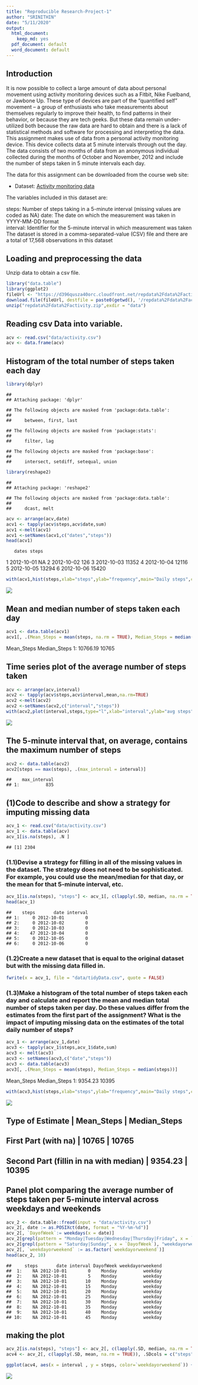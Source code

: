 ```yaml
---
title: "Reproducible Research-Project-1"
author: "SRINITHIN"
date: "5/11/2020"
output:
  html_document: 
    keep_md: yes
  pdf_document: default
  word_document: default
---
```

## Introduction
It is now possible to collect a large amount of data about personal movement using activity monitoring devices such as a Fitbit, Nike Fuelband, or Jawbone Up. These type of devices are part of the “quantified self” movement – a group of enthusiasts who take measurements about themselves regularly to improve their health, to find patterns in their behavior, or because they are tech geeks. But these data remain under-utilized both because the raw data are hard to obtain and there is a lack of statistical methods and software for processing and interpreting the data.
This assignment makes use of data from a personal activity monitoring device. This device collects data at 5 minute intervals through out the day. The data consists of two months of data from an anonymous individual collected during the months of October and November, 2012 and include the number of steps taken in 5 minute intervals each day.

The data for this assignment can be downloaded from the course web site:

* Dataset: [Activity monitoring data](https://d396qusza40orc.cloudfront.net/repdata%2Fdata%2Factivity.zip) 

The variables included in this dataset are:

steps: Number of steps taking in a 5-minute interval (missing values are coded as NA)
date: The date on which the measurement was taken in YYYY-MM-DD format  
interval: Identifier for the 5-minute interval in which measurement was taken  
The dataset is stored in a comma-separated-value (CSV) file and there are a total of 17,568 observations in this dataset

## Loading and preprocessing the data
Unzip data to obtain a csv file.

```r
library("data.table")
library(ggplot2)
fileUrl <- "https://d396qusza40orc.cloudfront.net/repdata%2Fdata%2Factivity.zip"
download.file(fileUrl, destfile = paste0(getwd(), '/repdata%2Fdata%2Factivity.zip'), method = "curl")
unzip("repdata%2Fdata%2Factivity.zip",exdir = "data")
```
## Reading csv Data into variable.

```r
acv <- read.csv("data/activity.csv")
acv <- data.frame(acv)
```
## Histogram of the total number of steps taken each day

```r
library(dplyr)
```

```
## 
## Attaching package: 'dplyr'
```

```
## The following objects are masked from 'package:data.table':
## 
##     between, first, last
```

```
## The following objects are masked from 'package:stats':
## 
##     filter, lag
```

```
## The following objects are masked from 'package:base':
## 
##     intersect, setdiff, setequal, union
```

```r
library(reshape2)
```

```
## 
## Attaching package: 'reshape2'
```

```
## The following objects are masked from 'package:data.table':
## 
##     dcast, melt
```

```r
acv <- arrange(acv,date)
acv1 <- tapply(acv$steps,acv$date,sum)
acv1 <-melt(acv1)
acv1 <-setNames(acv1,c("dates","steps"))
head(acv1)
```

       dates steps
1 2012-10-01    NA
2 2012-10-02   126
3 2012-10-03 11352
4 2012-10-04 12116
5 2012-10-05 13294
6 2012-10-06 15420

```r
with(acv1,hist(steps,xlab="steps",ylab="frequency",main="Daily steps",col="red"))
```

![](PA1_template_files/figure-html/unnamed-chunk-3-1.png)<!-- -->

## Mean and median number of steps taken each day

```r
acv1 <- data.table(acv1)
acv1[, .(Mean_Steps = mean(steps, na.rm = TRUE), Median_Steps = median(steps, na.rm = TRUE))]
```

   Mean_Steps Median_Steps
1:   10766.19        10765
## Time series plot of the average number of steps taken

```r
acv <- arrange(acv,interval)
acv2 <- tapply(acv$steps,acv$interval,mean,na.rm=TRUE)
acv2 <-melt(acv2)
acv2 <-setNames(acv2,c("interval","steps"))
with(acv2,plot(interval,steps,type="l",xlab="interval",ylab="avg steps",ylim=c(0,200),main="average daliy steps"))
```

![](PA1_template_files/figure-html/unnamed-chunk-5-1.png)<!-- -->

## The 5-minute interval that, on average, contains the maximum number of steps

```r
acv2 <- data.table(acv2)
acv2[steps == max(steps), .(max_interval = interval)]
```

```
##    max_interval
## 1:          835
```
## (1)Code to describe and show a strategy for imputing missing data

```r
acv_1 <- read.csv("data/activity.csv")
acv_1 <- data.table(acv)
acv_1[is.na(steps), .N ]
```

```
## [1] 2304
```
### (1.1)Devise a strategy for filling in all of the missing values in the dataset. The strategy does not need to be sophisticated. For example, you could use the mean/median for that day, or the mean for that 5-minute interval, etc.

```r
acv_1[is.na(steps), "steps"] <- acv_1[, c(lapply(.SD, median, na.rm = TRUE)), .SDcols = c("steps")]
head(acv_1)
```

```
##    steps       date interval
## 1:     0 2012-10-01        0
## 2:     0 2012-10-02        0
## 3:     0 2012-10-03        0
## 4:    47 2012-10-04        0
## 5:     0 2012-10-05        0
## 6:     0 2012-10-06        0
```
### (1.2)Create a new dataset that is equal to the original dataset but with the missing data filled in.

```r
fwrite(x = acv_1, file = "data/tidyData.csv", quote = FALSE)
```
### (1.3)Make a histogram of the total number of steps taken each day and calculate and report the mean and median total number of steps taken per day. Do these values differ from the estimates from the first part of the assignment? What is the impact of imputing missing data on the estimates of the total daily number of steps?

```r
acv_1 <- arrange(acv_1,date)
acv3 <- tapply(acv_1$steps,acv_1$date,sum)
acv3 <- melt(acv3)
acv3 <- setNames(acv3,c("date","steps"))
acv3 <- data.table(acv3)
acv3[, .(Mean_Steps = mean(steps), Median_Steps = median(steps))]
```

   Mean_Steps Median_Steps
1:    9354.23        10395

```r
with(acv3,hist(steps,xlab="steps",ylab="frequency",main="Daily steps",col="red"))
```

![](PA1_template_files/figure-html/unnamed-chunk-10-1.png)<!-- -->

## Type of Estimate | Mean_Steps | Median_Steps

## First Part (with na) | 10765 | 10765

## Second Part (fillin in na with median) | 9354.23 | 10395

## Panel plot comparing the average number of steps taken per 5-minute interval across weekdays and weekends

```r
acv_2 <- data.table::fread(input = "data/activity.csv")
acv_2[, date := as.POSIXct(date, format = "%Y-%m-%d")]
acv_2[, `DayofWeek`:= weekdays(x = date)]
acv_2[grepl(pattern = "Monday|Tuesday|Wednesday|Thursday|Friday", x = `DayofWeek`), "weekdayorweekend"] <- "weekday"
acv_2[grepl(pattern = "Saturday|Sunday", x = `DayofWeek`), "weekdayorweekend"] <- "weekend"
acv_2[, `weekdayorweekend` := as.factor(`weekdayorweekend`)]
head(acv_2, 10)
```

```
##     steps       date interval DayofWeek weekdayorweekend
##  1:    NA 2012-10-01        0    Monday          weekday
##  2:    NA 2012-10-01        5    Monday          weekday
##  3:    NA 2012-10-01       10    Monday          weekday
##  4:    NA 2012-10-01       15    Monday          weekday
##  5:    NA 2012-10-01       20    Monday          weekday
##  6:    NA 2012-10-01       25    Monday          weekday
##  7:    NA 2012-10-01       30    Monday          weekday
##  8:    NA 2012-10-01       35    Monday          weekday
##  9:    NA 2012-10-01       40    Monday          weekday
## 10:    NA 2012-10-01       45    Monday          weekday
```

## making the plot

```r
acv_2[is.na(steps), "steps"] <- acv_2[, c(lapply(.SD, median, na.rm = TRUE)), .SDcols = c("steps")]
acv4 <- acv_2[, c(lapply(.SD, mean, na.rm = TRUE)), .SDcols = c("steps"), by = .(interval, `weekdayorweekend`)] 

ggplot(acv4, aes(x = interval , y = steps, color=`weekdayorweekend`)) + geom_line() + labs(title = "Avg. Daily Steps by Weektype", x = "Interval", y = "No. of Steps") + facet_wrap(`weekdayorweekend`~. , ncol = 2, nrow=1)
```

![](PA1_template_files/figure-html/unnamed-chunk-12-1.png)<!-- -->












